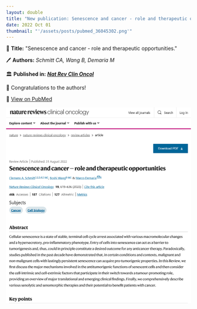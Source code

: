 ```yaml
---
layout: double
title: "New publication: Senescence and cancer - role and therapeutic opportunities"
date: 2022 Oct 01
thumbnail: "'/assets/posts/pubmed_36045302.png'"
---
```

📖 <strong>Title:</strong> "Senescence and cancer - role and therapeutic opportunities."  

🖊️ <strong>Authors:</strong> <em>Schmitt CA, Wang B, Demaria M</em>  

🏛️ <strong>Published in:</strong> <em><strong><ins>Nat Rev Clin Oncol</ins></strong></em>  

🎉 Congratulations to the authors!  

🔗 <a href="https://pubmed.ncbi.nlm.nih.gov/36045302/">View on PubMed</a>  

![Publication Image](/assets/posts/pubmed_36045302.png)
